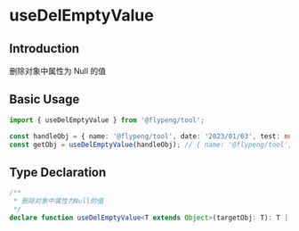 # useDelEmptyValue

## Introduction

删除对象中属性为 Null 的值

## Basic Usage

```ts
import { useDelEmptyValue } from '@flypeng/tool';

const handleObj = { name: '@flypeng/tool', date: '2023/01/03', test: null };
const getObj = useDelEmptyValue(handleObj); // { name: '@flypeng/tool', date: '2023/01/03' }
```

## Type Declaration

```ts
/**
 * 删除对象中属性为Null的值
 */
declare function useDelEmptyValue<T extends Object>(targetObj: T): T | undefined;
```
